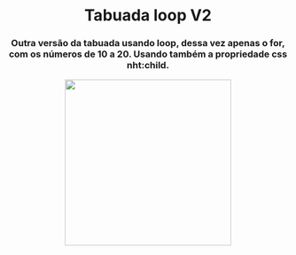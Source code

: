<h1 align="center"> Tabuada loop V2 </h1>
<h3 align="center"> Outra versão da tabuada usando loop, dessa vez apenas o for, com os números de 10 a 20. Usando também a propriedade css nht:child. </h3>

<p align="center">
  <img height="300" src="https://i.imgur.com/CaxFci8.png">
</p>
